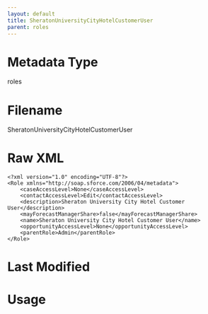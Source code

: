 ```yaml
---
layout: default
title: SheratonUniversityCityHotelCustomerUser
parent: roles
---
```

# Metadata Type
roles


# Filename 
SheratonUniversityCityHotelCustomerUser


# Raw XML
```
<?xml version="1.0" encoding="UTF-8"?>
<Role xmlns="http://soap.sforce.com/2006/04/metadata">
    <caseAccessLevel>None</caseAccessLevel>
    <contactAccessLevel>Edit</contactAccessLevel>
    <description>Sheraton University City Hotel Customer User</description>
    <mayForecastManagerShare>false</mayForecastManagerShare>
    <name>Sheraton University City Hotel Customer User</name>
    <opportunityAccessLevel>None</opportunityAccessLevel>
    <parentRole>Admin</parentRole>
</Role>
```


# Last Modified


# Usage
